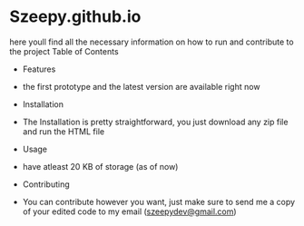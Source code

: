 # Szeepy.github.io
here youll find all the necessary information on how to run and contribute to the project
Table of Contents

- Features
- the first prototype and the latest version are available right now

- Installation
- The Installation is pretty straightforward, you just download any zip file and run the HTML file

- Usage
- have atleast 20 KB of storage (as of now)

- Contributing
- You can contribute however you want,
just make sure to send me a copy of your edited code to my email (szeepydev@gmail.com)
